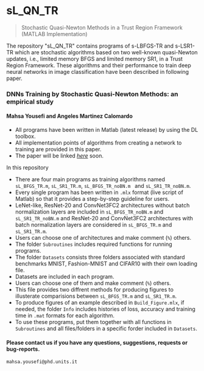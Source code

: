 # sL_QN_TR
> Stochastic Quasi-Newton Methods in a Trust Region Framework (MATLAB Implementation)


The repository "sL_QN_TR" contains programs of s-LBFGS-TR and s-LSR1-TR which are stochastic algorithms based on two well-known quasi-Newton updates, i.e., 
limited memory BFGS and limited memory SR1, in a Trust Region Framework. 
These algorithms and their performance to train deep neural networks in image classification have been described in following paper. 

### DNNs Training by Stochastic Quasi-Newton Methods: an empirical study
#### Mahsa Yousefi and Angeles Martinez Calomardo 

* All programs have been written in Matlab (latest release) by using the DL toolbox.
* All implementation points of algorithms from creating a network to training are provided in this paper.
* The paper will be linked [_here_](https://github.com/MATHinDL/sL_QN_TR) soon.

In this repository
* There are four main programs as training algorithms named ```sL_BFGS_TR.m```, ```sL_SR1_TR.m```, ```sL_BFGS_TR_noBN.m ``` and ```sL_SR1_TR_noBN.m```. 
* Every single program has been written in ```.mlx``` format (live script of Matlab) so that it provides a step-by-step guideline for users. 
* LeNet-like, ResNet-20 and ConvNet3FC2 architectures without batch normalization layers are included in ```sL_BFGS_TR_noBN.m``` and ```sL_SR1_TR_noBN.m``` 
and ResNet-20 and ConvNet3FC2 architectures with batch normalization layers are considered in ``` sL_BFGS_TR.m ``` and ```sL_SR1_TR.m```.
* Users can choose one of architectures and make comment (`%`) others.
* The folder `Subroutines` includes required functions for running programs.
* The folder `Datasets` consists three folders associated with standard benchmarks MNIST, Fashion-MNIST and CIFAR10 with their own loading file. 
* Datasets are included in each program.
* Users can choose one of them and make comment (`%`) others.
* This file provides two diffrent methods for producing figures to illusterate comparisions between ```sL_BFGS_TR.m``` and ```sL_SR1_TR.m```. 
* To produce figures of an example described in `Build_Figure.mlx`, if needed, the folder `Info` includes histories of loss, accuracy and training time in `.mat` formats for each algorithm.
* To use these programs, put them together with all functions in `Subroutines` and all files/folders in a specific forder included in `Datasets`. 


#### Please contact us if you have any questions, suggestions, requests or bug-reports.
`mahsa.yousefi@phd.units.it`
